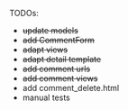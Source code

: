 TODOs:
- ~~update models~~
- ~~add CommentForm~~
- ~~adapt views~~
- ~~adapt detail template~~
- ~~add comment urls~~
- ~~add comment views~~
- add comment_delete.html
- manual tests



